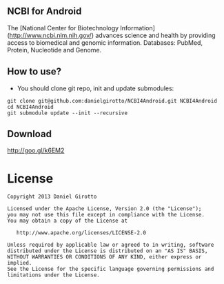 ## NCBI for Android

The [National Center for Biotechnology Information] (http://www.ncbi.nlm.nih.gov/) advances science and health by providing access to biomedical and genomic information.
Databases: PubMed, Protein, Nucleotide and Genome.

## How to use?
* You should clone git repo, init and update submodules:

```
git clone git@github.com:danielgirotto/NCBI4Android.git NCBI4Android
cd NCBI4Android
git submodule update --init --recursive
```

## Download
http://goo.gl/k6EM2

License
=======

    Copyright 2013 Daniel Girotto

    Licensed under the Apache License, Version 2.0 (the "License");
    you may not use this file except in compliance with the License.
    You may obtain a copy of the License at

       http://www.apache.org/licenses/LICENSE-2.0

    Unless required by applicable law or agreed to in writing, software
    distributed under the License is distributed on an "AS IS" BASIS,
    WITHOUT WARRANTIES OR CONDITIONS OF ANY KIND, either express or implied.
    See the License for the specific language governing permissions and
    limitations under the License.

